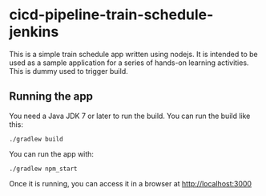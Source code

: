 # cicd-pipeline-train-schedule-jenkins

This is a simple train schedule app written using nodejs. It is intended to be used as a sample application for a series of hands-on learning activities.
This is dummy used to trigger build.

## Running the app

You need a Java JDK 7 or later to run the build. You can run the build like this:

    ./gradlew build

You can run the app with:

    ./gradlew npm_start

Once it is running, you can access it in a browser at [http://localhost:3000](http://localhost:3000)
